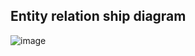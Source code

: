## Entity relation ship diagram
![image](https://user-images.githubusercontent.com/116631139/219184059-24d19dad-6042-4f5a-9f1c-4f8500200e1e.png)
